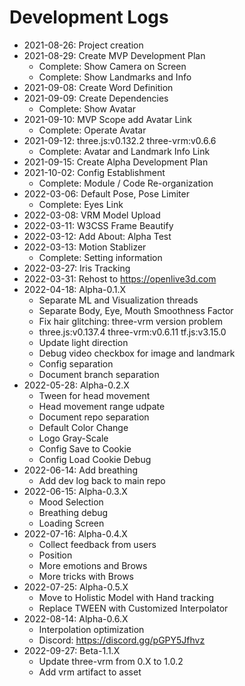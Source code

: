 # Development Logs

 - 2021-08-26: Project creation
 - 2021-08-29: Create MVP Development Plan
   - Complete: Show Camera on Screen
   - Complete: Show Landmarks and Info
 - 2021-09-08: Create Word Definition
 - 2021-09-09: Create Dependencies
   - Complete: Show Avatar
 - 2021-09-10: MVP Scope add Avatar Link
   - Complete: Operate Avatar
 - 2021-09-12: three.js:v0.132.2 three-vrm:v0.6.6
   - Complete: Avatar and Landmark Info Link
 - 2021-09-15: Create Alpha Development Plan
 - 2021-10-02: Config Establishment
   - Complete: Module / Code Re-organization
 - 2022-03-06: Default Pose, Pose Limiter
   - Complete: Eyes Link
 - 2022-03-08: VRM Model Upload
 - 2022-03-11: W3CSS Frame Beautify
 - 2022-03-12: Add About: Alpha Test
 - 2022-03-13: Motion Stablizer
   - Complete: Setting information
 - 2022-03-27: Iris Tracking
 - 2022-03-31: Rehost to https://openlive3d.com
 - 2022-04-18: Alpha-0.1.X
   - Separate ML and Visualization threads
   - Separate Body, Eye, Mouth Smoothness Factor
   - Fix hair glitching: three-vrm version problem
   - three.js:v0.137.4 three-vrm:v0.6.11 tf.js:v3.15.0
   - Update light direction
   - Debug video checkbox for image and landmark
   - Config separation
   - Document branch separation
 - 2022-05-28: Alpha-0.2.X
   - Tween for head movement
   - Head movement range udpate
   - Document repo separation
   - Default Color Change
   - Logo Gray-Scale
   - Config Save to Cookie
   - Config Load Cookie Debug
 - 2022-06-14: Add breathing
   - Add dev log back to main repo
 - 2022-06-15: Alpha-0.3.X
   - Mood Selection
   - Breathing debug
   - Loading Screen
 - 2022-07-16: Alpha-0.4.X
   - Collect feedback from users
   - Position
   - More emotions and Brows
   - More tricks with Brows
 - 2022-07-25: Alpha-0.5.X
   - Move to Holistic Model with Hand tracking
   - Replace TWEEN with Customized Interpolator
 - 2022-08-14: Alpha-0.6.X
   - Interpolation optimization
   - Discord: https://discord.gg/pGPY5Jfhvz
 - 2022-09-27: Beta-1.1.X
   - Update three-vrm from 0.X to 1.0.2
   - Add vrm artifact to asset
